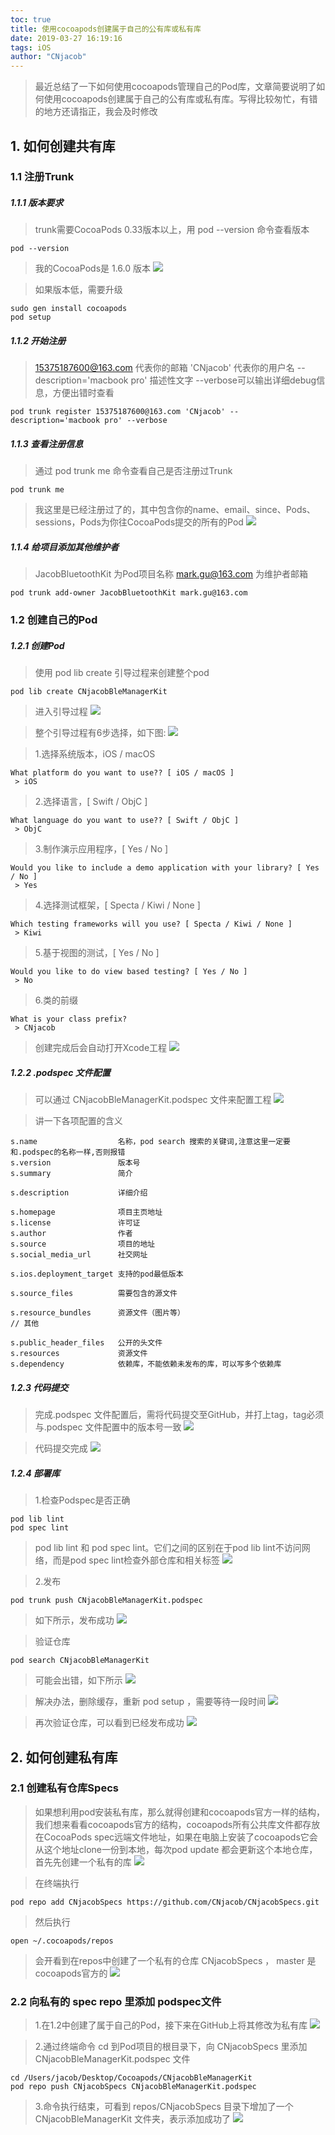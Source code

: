 ```yaml
---
toc: true
title: 使用cocoapods创建属于自己的公有库或私有库
date: 2019-03-27 16:19:16
tags: iOS
author: "CNjacob"
---
```


> 最近总结了一下如何使用cocoapods管理自己的Pod库，文章简要说明了如何使用cocoapods创建属于自己的公有库或私有库。写得比较匆忙，有错的地方还请指正，我会及时修改

<!--more-->

## 1. 如何创建共有库

### 1.1 注册Trunk

##### 1.1.1 版本要求
> trunk需要CocoaPods 0.33版本以上，用 pod --version 命令查看版本
```shell
pod --version
```
> 我的CocoaPods是 1.6.0 版本
![](/podVersion.png)

> 如果版本低，需要升级
```shell
sudo gen install cocoapods
pod setup
```

##### 1.1.2 开始注册
> 15375187600@163.com 代表你的邮箱
> 'CNjacob' 代表你的用户名
> --description='macbook pro' 描述性文字
> --verbose可以输出详细debug信息，方便出错时查看
```shell
pod trunk register 15375187600@163.com 'CNjacob' --description='macbook pro' --verbose
```

##### 1.1.3 查看注册信息
> 通过 pod trunk me 命令查看自己是否注册过Trunk
```shell
pod trunk me
```
> 我这里是已经注册过了的，其中包含你的name、email、since、Pods、sessions，Pods为你往CocoaPods提交的所有的Pod
![](/trunkMe.png)

##### 1.1.4 给项目添加其他维护者
> JacobBluetoothKit 为Pod项目名称
> mark.gu@163.com 为维护者邮箱
```shell
pod trunk add-owner JacobBluetoothKit mark.gu@163.com
```

### 1.2 创建自己的Pod

##### 1.2.1 创建Pod
> 使用 pod lib create 引导过程来创建整个pod
```shell
pod lib create CNjacobBleManagerKit
```

>进入引导过程
![](/libCreate.png)

> 整个引导过程有6步选择，如下图:
![](/createLibGuide.png)


> 1.选择系统版本，iOS / macOS
```shell
What platform do you want to use?? [ iOS / macOS ]
 > iOS
 ```

> 2.选择语言，[ Swift / ObjC ]
```shell
What language do you want to use?? [ Swift / ObjC ]
 > ObjC
```

> 3.制作演示应用程序，[ Yes / No ]
```shell
Would you like to include a demo application with your library? [ Yes / No ]
 > Yes
```

> 4.选择测试框架，[ Specta / Kiwi / None ]
```shell
Which testing frameworks will you use? [ Specta / Kiwi / None ]
 > Kiwi
```

> 5.基于视图的测试，[ Yes / No ]
```shell
Would you like to do view based testing? [ Yes / No ]
 > No
```

> 6.类的前缀
```shell
What is your class prefix?
 > CNjacob
```

> 创建完成后会自动打开Xcode工程
![](/createSuccess.png)

##### 1.2.2 .podspec 文件配置
> 可以通过 CNjacobBleManagerKit.podspec 文件来配置工程
![](/settingPodspec.png)

> 讲一下各项配置的含义
```
s.name                  名称，pod search 搜索的关键词,注意这里一定要和.podspec的名称一样,否则报错
s.version               版本号
s.summary               简介

s.description           详细介绍

s.homepage              项目主页地址
s.license               许可证
s.author                作者
s.source                项目的地址
s.social_media_url      社交网址

s.ios.deployment_target 支持的pod最低版本

s.source_files          需要包含的源文件

s.resource_bundles      资源文件（图片等）
// 其他

s.public_header_files   公开的头文件
s.resources             资源文件
s.dependency            依赖库，不能依赖未发布的库，可以写多个依赖库
```

##### 1.2.3 代码提交
> 完成.podspec 文件配置后，需将代码提交至GitHub，并打上tag，tag必须与.podspec 文件配置中的版本号一致
![](/commitAndTag.png)

> 代码提交完成
![](/commitSuccess.png)

##### 1.2.4 部署库
> 1.检查Podspec是否正确
```shell
pod lib lint
pod spec lint
```

> pod lib lint 和 pod spec lint。它们之间的区别在于pod lib lint不访问网络，而是pod spec lint检查外部仓库和相关标签
![](/podLint.png)

> 2.发布
```shell
pod trunk push CNjacobBleManagerKit.podspec
```

> 如下所示，发布成功
![](/trunkPushSuccess.png)

> 验证仓库
```shell
pod search CNjacobBleManagerKit
```

> 可能会出错，如下所示
![](/searchFailed.png)

> 解决办法，删除缓存，重新 pod setup ，需要等待一段时间
![](/deleteCacheAndSetup.png)

> 再次验证仓库，可以看到已经发布成功
![](/searchSuccess.png)


## 2. 如何创建私有库

### 2.1 创建私有仓库Specs
> 如果想利用pod安装私有库，那么就得创建和cocoapods官方一样的结构，我们想来看看cocoapods官方的结构，cocoapods所有公共库文件都存放在CocoaPods spec远端文件地址，如果在电脑上安装了cocoapods它会从这个地址clone一份到本地，每次pod update 都会更新这个本地仓库，首先先创建一个私有的库
![](/createRepository.png)

> 在终端执行
```shell
pod repo add CNjacobSpecs https://github.com/CNjacob/CNjacobSpecs.git
```

> 然后执行
```shell
open ~/.cocoapods/repos
```
> 会开看到在repos中创建了一个私有的仓库 CNjacobSpecs ， master 是cocoapods官方的
![](/repos.png)

### 2.2 向私有的 spec repo 里添加 podspec文件
> 1.在1.2中创建了属于自己的Pod，接下来在GitHub上将其修改为私有库
![](/privatePod.png)

> 2.通过终端命令 cd 到Pod项目的根目录下，向 CNjacobSpecs 里添加 CNjacobBleManagerKit.podspec 文件
```shell
cd /Users/jacob/Desktop/Cocoapods/CNjacobBleManagerKit
pod repo push CNjacobSpecs CNjacobBleManagerKit.podspec
```
> 3.命令执行结束，可看到 repos/CNjacobSpecs 目录下增加了一个 CNjacobBleManagerKit 文件夹，表示添加成功了
![](/pushToCNjacobSpecsSuccess.png)
